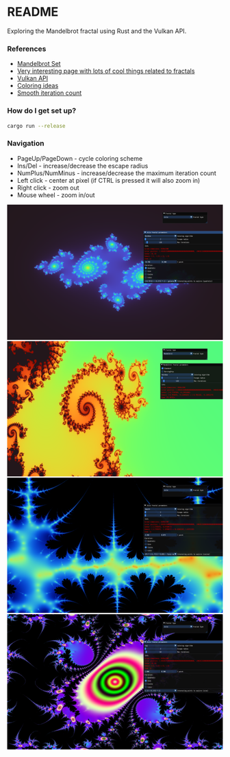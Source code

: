 # README #

Exploring the Mandelbrot fractal using Rust and the Vulkan API.

### References ###

* [Mandelbrot Set](https://en.wikipedia.org/wiki/Mandelbrot_set)
* [Very interesting page with lots of cool things related to fractals](http://paulbourke.net/fractals/)
* [Vulkan API](https://www.vulkan.org/)
* [Coloring ideas](https://iquilezles.org/articles/palettes/)
* [Smooth iteration count](https://iquilezles.org/articles/msetsmooth/)

### How do I get set up? ###

``` sh
cargo run --release
```

### Navigation ###
- PageUp/PageDown - cycle coloring scheme
- Ins/Del - increase/decrease the escape radius
- NumPlus/NumMinus - increase/decrease the maximum iteration count
- Left click - center at pixel (if CTRL is pressed it will also zoom in)
- Right click - zoom out
- Mouse wheel - zoom in/out

![thumbnail](./images/1.png)
![thumbnail](./images/2.png)
![thumbnail](./images/3.png)
![thumbnail](./images/4.png)
